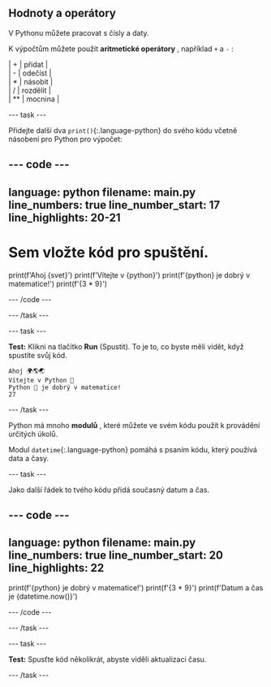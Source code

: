 ## Hodnoty a operátory

V Pythonu můžete pracovat s čísly a daty.

K výpočtům můžete použít **aritmetické operátory** , například `+` a `-`  :

| + | přidat |   
| - | odečíst |   
| * | násobit |   
| / | rozdělit |   
| ** | mocnina |


--- task ---

Přidejte další dva `print()`{:.language-python} do svého kódu včetně násobení pro Python pro výpočet:

--- code ---
---
language: python
filename: main.py
line_numbers: true
line_number_start: 17
line_highlights: 20-21
---
# Sem vložte kód pro spuštění.
print(f'Ahoj {svet}')
print(f'Vítejte v {python}')
print(f'{python} je dobrý v matematice!')
print(f'{3 * 9}')

--- /code ---

--- /task ---

--- task ---

**Test:** Klikni na tlačítko **Run** (Spustit). To je to, co byste měli vidět, když spustíte svůj kód.

```
Ahoj 🌍🌎🌏
Vítejte v Python 🐍
Python 🐍 je dobrý v matematice!
27
```

--- /task ---

Python má mnoho **modulů** , které můžete ve svém kódu použít k provádění určitých úkolů.

Modul `datetime`{:.language-python} pomáhá s psaním kódu, který používá data a časy.

--- task ---

Jako další řádek to tvého kódu přidá současný datum a čas.

--- code ---
---
language: python
filename: main.py
line_numbers: true
line_number_start: 20
line_highlights: 22
---

print(f'{python} je dobrý v matematice!')
print(f'{3 * 9}')
print(f'Datum a čas je {datetime.now()}')

--- /code ---

--- /task ---

--- task ---

**Test:** Spusťte kód několikrát, abyste viděli aktualizaci času.

--- /task ---


